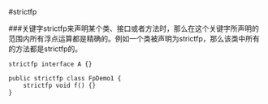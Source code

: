 #strictfp


###关键字strictfp来声明某个类、接口或者方法时，那么在这个关键字所声明的范围内所有浮点运算都是精确的。例如一个类被声明为strictfp，那么该类中所有的方法都是strictfp的。

	strictfp interface A {}
	
	public strictfp class FpDemo1 {
	    strictfp void f() {}
	}